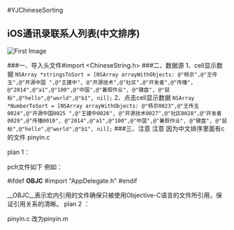 #YJChineseSorting

## iOS通讯录联系人列表(中文排序)
![First Image](/Users/God/Desktop/sample.gif "First Image")

###一、导入头文件#import <ChineseString.h>
###二、数据源
1、cell显示数据
`NSArray *stringsToSort = [NSArray arrayWithObjects:
                              @"杨京",@"王传玉",@"开源中国 ",@"王建中",
                              @"开源技术",@"社区",@"开发者",@"传播",
                              @"2014",@"a1",@"100",@"中国",@"暑假作业",
                              @"键盘", @"鼠标",@"hello",@"world",@"b1",
                              nil];`
                              2、点击cell显示数据
    `NSArray *NumberToSort = [NSArray arrayWithObjects:
                             @"杨京0023",@"王传玉0024",@"开源中国0025 ",@"王建中0026",
                             @"开源技术0027",@"社区0028",@"开发者0029",@"传播0010",
                             @"2014",@"a1",@"100",@"中国",@"暑假作业",
                             @"键盘", @"鼠标",@"hello",@"world",@"b1",
                             nil];`
###三、注意
注意 因为中文排序里面有c的文件 pinyin.c

plan 1：

pch文件如下 例如：

  #ifdef __OBJC__
  #import "AppDelegate.h"
  #endif

  __OBJC__表示宏内引用的文件确保只被使用Objective-C语言的文件所引用，保证引用关系的清晰。
plan 2 ：

pinyin.c 改为pinyin.m